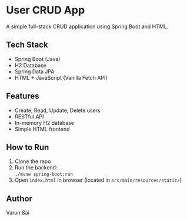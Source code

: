 # User CRUD App

A simple full-stack CRUD application using Spring Boot and HTML.

##  Tech Stack
- Spring Boot (Java)
- H2 Database
- Spring Data JPA
- HTML + JavaScript (Vanilla Fetch API)

##  Features
- Create, Read, Update, Delete users
- RESTful API
- In-memory H2 database
- Simple HTML frontend

##  How to Run
1. Clone the repo  
2. Run the backend:  
   `./mvnw spring-boot:run`  
3. Open `index.html` in browser (located in `src/main/resources/static/`)

##  Author
Varun Sai

